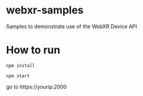 # webxr-samples
Samples to demonstrate use of the WebXR Device API

# How to run
``` npm install ```

``` npm start ```

go to https://yourip:2000
